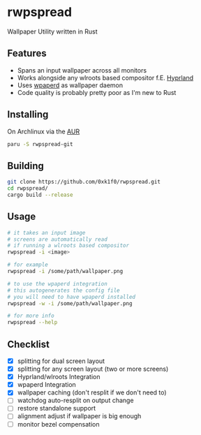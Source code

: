 # rwpspread

Wallpaper Utility written in Rust

## Features

- Spans an input wallpaper across all monitors
- Works alongside any wlroots based compositor f.E. [Hyprland](https://hyprland.org/)
- Uses [wpaperd](https://github.com/danyspin97/wpaperd) as wallpaper daemon
- Code quality is probably pretty poor as I'm new to Rust

## Installing

On Archlinux via the [AUR](https://aur.archlinux.org/)

```bash
paru -S rwpspread-git
```

## Building

```bash
git clone https://github.com/0xk1f0/rwpspread.git
cd rwpspread/
cargo build --release
```

## Usage

```bash
# it takes an input image
# screens are automatically read
# if running a wlroots based compositor
rwpspread -i <image>

# for example
rwpspread -i /some/path/wallpaper.png

# to use the wpaperd integration
# this autogenerates the config file
# you will need to have wpaperd installed
rwpspread -w -i /some/path/wallpaper.png

# for more info
rwpspread --help
```

## Checklist

- [x] splitting for dual screen layout
- [x] splitting for any screen layout (two or more screens)
- [x] Hyprland/wlroots Integration
- [x] wpaperd Integration
- [x] wallpaper caching (don't resplit if we don't need to)
- [ ] watchdog auto-resplit on output change
- [ ] restore standalone support
- [ ] alignment adjust if wallpaper is big enough
- [ ] monitor bezel compensation
